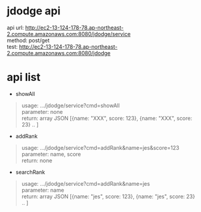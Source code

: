 jdodge api
==========
api url: http://ec2-13-124-178-78.ap-northeast-2.compute.amazonaws.com:8080/jdodge/service  
method: post/get  
test: http://ec2-13-124-178-78.ap-northeast-2.compute.amazonaws.com:8080/jdodge  
  
  
# api list

* showAll
> usage: .../jdodge/service?cmd=showAll  
> parameter: none  
> return: array JSON [{name: "XXX", score: 123}, {name: "XXX", score: 23} .. ]  
  
* addRank  
> usage: .../jdodge/service?cmd=addRank&name=jes&score=123  
> parameter: name, score  
> return: none  
  
* searchRank  
> usage: .../jdodge/service?cmd=addRank&name=jes  
> parameter: name  
> return: array JSON [{name: "jes", score: 123}, {name: "jes", score: 23} .. ]

